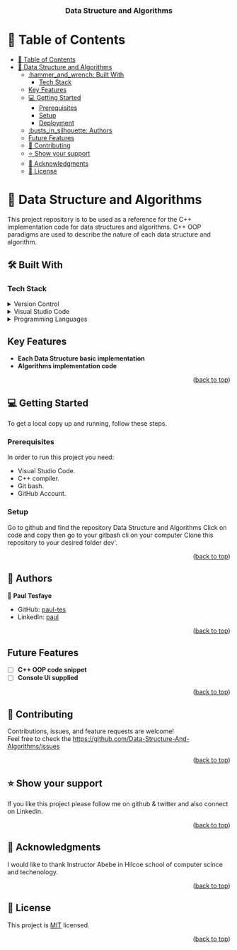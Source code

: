 <a name="readme-top"></a>

<div align="center">

  <h3><b>Data Structure and Algorithms</b></h3>

</div>

<!-- TABLE OF CONTENTS -->

# 📗 Table of Contents

- [📗 Table of Contents](#-table-of-contents)
- [📗 Data Structure and Algorithms](#-Data-Structure-and-Algorithms-)
  - [:hammer\_and\_wrench: Built With ](#hammer_and_wrench-built-with-)
    - [Tech Stack ](#tech-stack-)
  - [Key Features ](#key-features-)
  - [💻 Getting Started ](#-getting-started-)
    - [Prerequisites](#prerequisites)
    - [Setup](#setup)
    - [Deployment](#deployment)
  - [:busts\_in\_silhouette: Authors ](#busts_in_silhouette-authors-)
  - [Future Features ](#future-features-)
  - [🤝 Contributing ](#-contributing-)
  - [⭐️ Show your support ](#️-show-your-support-)
  - [🙏 Acknowledgments ](#-acknowledgments-)
  - [📝 License ](#-license-)

<!-- PROJECT DESCRIPTION -->

# 📖 Data Structure and Algorithms <a name="about-project"></a>
This project repository is to be used as a reference for the C++ implementation code for data structures and algorithms. C++ OOP paradigms are used to describe the nature of each data structure and algorithm.

## :hammer_and_wrench: Built With <a name="built-with"></a>

### Tech Stack <a name="tech-stack"></a>
<details>
  <summary>Version Control</summary>
  <ul>
    <li><a href="https://github.com/">Git Hub</a></li>
  </ul>
</details>
<details>
  <summary>Visual Studio Code</summary>
  <ul>
    <li><a href="https://code.visualstudio.com">Visual Studio Code</a></li>
  </ul>
</details>

<details>
  <summary>Programming Languages</summary>
  <ul>
    <li><a href="https://www.programiz.com/cpp-programming">C++</a></li>
    <li><a href="https://www.programiz.com/c-programming">C</a></li>
</details>

<!-- Features -->

## Key Features <a name="key-features"></a>

- **Each Data Structure basic implementation**
- **Algorithms implementation code**


<p align="right">(<a href="#readme-top">back to top</a>)</p>

## 💻 Getting Started <a name="getting-started"></a>

To get a local copy up and running, follow these steps.

### Prerequisites

In order to run this project you need:
- Visual Studio Code.
- C++ compiler.
- Git bash.
- GitHub Account.

### Setup

Go to github and find the repository Data Structure and Algorithms
Click on code and copy then go to your gitbash cli on your computer Clone this repository to your desired folder
dev'.

<p align="right">(<a href="#readme-top">back to top</a>)</p>

## :busts_in_silhouette: Authors <a name="authors"></a>
:bust_in_silhouette: **Paul Tesfaye**
- GitHub: [paul-tes](https://github.com/Paul-tes)
- LinkedIn: [paul](https://www.linkedin.com/in/paul-tesfaye-687820215/)
<p align="right">(<a href="#readme-top">back to top</a>)</p>

<!-- FUTURE FEATURES -->
## Future Features <a name="future-features"></a>

- [ ] **C++ OOP code snippet**<br/>
- [ ] **Console Ui supplied**<br/>

<p align="right">(<a href="#readme-top">back to top</a>)</p>

<!-- CONTRIBUTING -->
## 🤝 Contributing <a name="contributing"></a>
Contributions, issues, and feature requests are welcome!<br/>
Feel free to check the https://github.com/Data-Structure-And-Algorithms/issues
<p align="right">(<a href="#readme-top">back to top</a>)</p>

<!-- SUPPORT -->
## ⭐️ Show your support <a name="support"></a>
If you like this project please follow me on github & twitter and also connect on Linkedin.
<p align="right">(<a href="#readme-top">back to top</a>)</p>

<!-- ACKNOWLEDGEMENTS -->
## 🙏 Acknowledgments <a name="acknowledgements"></a>
I would like to thank Instructor Abebe in Hilcoe school of computer scince and techenology.
<p align="right">(<a href="#readme-top">back to top</a>)</p>

<!-- LICENSE -->
## 📝 License <a name="license"></a>

This project is [MIT](https://github.com/Paul-tes/To-Do-List-App/blob/main/LICENSE) licensed.


<p align="right">(<a href="#readme-top">back to top</a>)</p>
